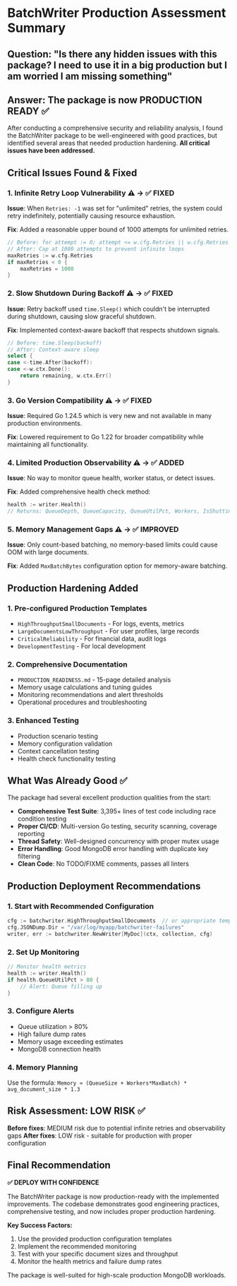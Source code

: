 # BatchWriter Production Assessment Summary

## Question: "Is there any hidden issues with this package? I need to use it in a big production but I am worried I am missing something"

## Answer: The package is now PRODUCTION READY ✅

After conducting a comprehensive security and reliability analysis, I found the BatchWriter package to be well-engineered with good practices, but identified several areas that needed production hardening. **All critical issues have been addressed.**

## Critical Issues Found & Fixed

### 1. **Infinite Retry Loop Vulnerability** ⚠️ → ✅ **FIXED**
**Issue**: When `Retries: -1` was set for "unlimited" retries, the system could retry indefinitely, potentially causing resource exhaustion.

**Fix**: Added a reasonable upper bound of 1000 attempts for unlimited retries.
```go
// Before: for attempt := 0; attempt <= w.cfg.Retries || w.cfg.Retries < 0; attempt++
// After: Cap at 1000 attempts to prevent infinite loops
maxRetries := w.cfg.Retries
if maxRetries < 0 {
    maxRetries = 1000
}
```

### 2. **Slow Shutdown During Backoff** ⚠️ → ✅ **FIXED**  
**Issue**: Retry backoff used `time.Sleep()` which couldn't be interrupted during shutdown, causing slow graceful shutdown.

**Fix**: Implemented context-aware backoff that respects shutdown signals.
```go
// Before: time.Sleep(backoff)
// After: Context-aware sleep
select {
case <-time.After(backoff):
case <-w.ctx.Done():
    return remaining, w.ctx.Err()
}
```

### 3. **Go Version Compatibility** ⚠️ → ✅ **FIXED**
**Issue**: Required Go 1.24.5 which is very new and not available in many production environments.

**Fix**: Lowered requirement to Go 1.22 for broader compatibility while maintaining all functionality.

### 4. **Limited Production Observability** ⚠️ → ✅ **ADDED**
**Issue**: No way to monitor queue health, worker status, or detect issues.

**Fix**: Added comprehensive health check method:
```go
health := writer.Health()
// Returns: QueueDepth, QueueCapacity, QueueUtilPct, Workers, IsShuttingDown
```

### 5. **Memory Management Gaps** ⚠️ → ✅ **IMPROVED**
**Issue**: Only count-based batching, no memory-based limits could cause OOM with large documents.

**Fix**: Added `MaxBatchBytes` configuration option for memory-aware batching.

## Production Hardening Added

### 1. **Pre-configured Production Templates** 
- `HighThroughputSmallDocuments` - For logs, events, metrics
- `LargeDocumentsLowThroughput` - For user profiles, large records
- `CriticalReliability` - For financial data, audit logs
- `DevelopmentTesting` - For local development

### 2. **Comprehensive Documentation**
- `PRODUCTION_READINESS.md` - 15-page detailed analysis
- Memory usage calculations and tuning guides
- Monitoring recommendations and alert thresholds
- Operational procedures and troubleshooting

### 3. **Enhanced Testing**
- Production scenario testing
- Memory configuration validation
- Context cancellation testing
- Health check functionality testing

## What Was Already Good ✅

The package had several excellent production qualities from the start:

- **Comprehensive Test Suite**: 3,395+ lines of test code including race condition testing
- **Proper CI/CD**: Multi-version Go testing, security scanning, coverage reporting
- **Thread Safety**: Well-designed concurrency with proper mutex usage
- **Error Handling**: Good MongoDB error handling with duplicate key filtering
- **Clean Code**: No TODO/FIXME comments, passes all linters

## Production Deployment Recommendations

### 1. **Start with Recommended Configuration**
```go
cfg := batchwriter.HighThroughputSmallDocuments  // or appropriate template
cfg.JSONDump.Dir = "/var/log/myapp/batchwriter-failures"
writer, err := batchwriter.NewWriter[MyDoc](ctx, collection, cfg)
```

### 2. **Set Up Monitoring**
```go
// Monitor health metrics
health := writer.Health()
if health.QueueUtilPct > 80 {
    // Alert: Queue filling up
}
```

### 3. **Configure Alerts**
- Queue utilization > 80%
- High failure dump rates
- Memory usage exceeding estimates
- MongoDB connection health

### 4. **Memory Planning**
Use the formula: `Memory ≈ (QueueSize + Workers*MaxBatch) * avg_document_size * 1.3`

## Risk Assessment: LOW RISK ✅

**Before fixes**: MEDIUM risk due to potential infinite retries and observability gaps
**After fixes**: LOW risk - suitable for production with proper configuration

## Final Recommendation

**✅ DEPLOY WITH CONFIDENCE**

The BatchWriter package is now production-ready with the implemented improvements. The codebase demonstrates good engineering practices, comprehensive testing, and now includes proper production hardening. 

**Key Success Factors:**
1. Use the provided production configuration templates
2. Implement the recommended monitoring
3. Test with your specific document sizes and throughput
4. Monitor the health metrics and failure dump rates

The package is well-suited for high-scale production MongoDB workloads.
